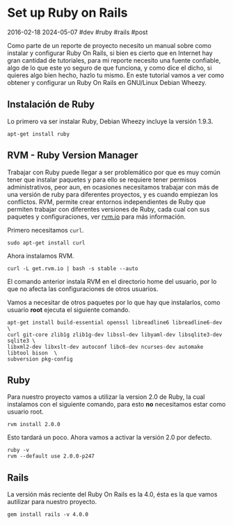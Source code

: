 <!-- vim: set spelllang=es_MX: -->

# Set up Ruby on Rails
2016-02-18 2024-05-07 #dev #ruby #rails #post

Como parte de un reporte de proyecto necesito un manual sobre como instalar y configurar Ruby On Rails, si bien es cierto que en Internet hay gran cantidad de tutoriales, para mi reporte necesito una fuente confiable, algo de lo que este yo seguro de que funciona, y como dice el dicho, si quieres algo bien hecho, hazlo tu mismo. En este tutorial vamos a ver como obtener y configurar un Ruby On Rails en GNU/Linux Debian Wheezy.

## Instalación de Ruby

Lo primero va ser instalar Ruby, Debian Wheezy incluye la versión 1.9.3.

```
apt-get install ruby
```

## RVM - Ruby Version Manager

Trabajar con Ruby puede llegar a ser problemático por que es muy común tener que instalar paquetes y para ello se requiere tener permisos administrativos, peor aun, en ocasiones necesitamos trabajar con más de una versión de ruby para diferentes proyectos, y es cuando empiezan los conflictos. RVM, permite crear entornos independientes de Ruby que permiten trabajar con diferentes versiones de Ruby, cada cual con sus paquetes y configuraciones, ver [rvm.io](https://rvm.io/) para más información.

Primero necesitamos `curl`.

```
sudo apt-get install curl
```

Ahora instalamos RVM.

```
curl -L get.rvm.io | bash -s stable --auto
```

El comando anterior instala RVM en el directorio home del usuario, por lo que no afecta las configuraciones de otros usuarios.

Vamos a necesitar de otros paquetes por lo que hay que instalarlos, como usuario **root** ejecuta el siguiente comando.

```
apt-get install build-essential openssl libreadline6 libreadline6-dev \
curl git-core zlib1g zlib1g-dev libssl-dev libyaml-dev libsqlite3-dev sqlite3 \
libxml2-dev libxslt-dev autoconf libc6-dev ncurses-dev automake libtool bison  \
subversion pkg-config
```

## Ruby

Para nuestro proyecto vamos a utilizar la version 2.0 de Ruby, la cual instalamos con el siguiente comando, para esto **no** necesitamos estar como usuario root.

```
rvm install 2.0.0
```

Esto tardará un poco. Ahora vamos a activar la versión 2.0 por defecto.

```
ruby -v
rvm --default use 2.0.0-p247
```

## Rails

La versión más reciente del Ruby On Rails es la 4.0, ésta es la que vamos autilizar para nuestro proyecto.

```
gem install rails -v 4.0.0
```

